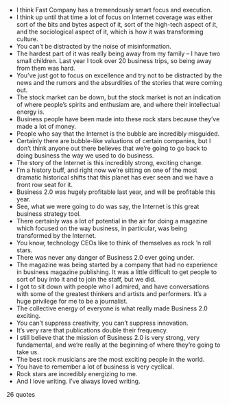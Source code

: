  - I think Fast Company has a tremendously smart focus and execution.
 - I think up until that time a lot of focus on Internet coverage was either sort of the bits and bytes aspect of it, sort of the high-tech aspect of it, and the sociological aspect of it, which is how it was transforming culture.
 - You can’t be distracted by the noise of misinformation.
 - The hardest part of it was really being away from my family – I have two small children. Last year I took over 20 business trips, so being away from them was hard.
 - You’ve just got to focus on excellence and try not to be distracted by the news and the rumors and the absurdities of the stories that were coming out.
 - The stock market can be down, but the stock market is not an indication of where people’s spirits and enthusiam are, and where their intellectual energy is.
 - Business people have been made into these rock stars because they’ve made a lot of money.
 - People who say that the Internet is the bubble are incredibly misguided.
 - Certainly there are bubble-like valuations of certain companies, but I don’t think anyone out there believes that we’re going to go back to doing business the way we used to do business.
 - The story of the Internet is this incredibly strong, exciting change.
 - I’m a history buff, and right now we’re sitting on one of the most dramatic historical shifts that this planet has ever seen and we have a front row seat for it.
 - Business 2.0 was hugely profitable last year, and will be profitable this year.
 - See, what we were going to do was say, the Internet is this great business strategy tool.
 - There certainly was a lot of potential in the air for doing a magazine which focused on the way business, in particular, was being transformed by the Internet.
 - You know, technology CEOs like to think of themselves as rock ’n roll stars.
 - There was never any danger of Business 2.0 ever going under.
 - The magazine was being started by a company that had no experience in business magazine publishing. It was a little difficult to get people to sort of buy into it and to join the staff, but we did.
 - I got to sit down with people who I admired, and have conversations with some of the greatest thinkers and artists and performers. It’s a huge privilege for me to be a journalist.
 - The collective energy of everyone is what really made Business 2.0 exciting.
 - You can’t suppress creativity, you can’t suppress innovation.
 - It’s very rare that publications double their frequency.
 - I still believe that the mission of Business 2.0 is very strong, very fundamental, and we’re really at the beginning of where they’re going to take us.
 - The best rock musicians are the most exciting people in the world.
 - You have to remember a lot of business is very cyclical.
 - Rock stars are incredibly energizing to me.
 - And I love writing. I’ve always loved writing.

26 quotes